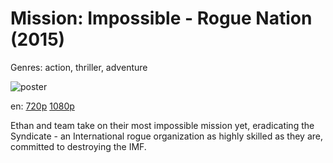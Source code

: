 # Mission: Impossible - Rogue Nation (2015)

Genres: action, thriller, adventure

![poster](http://image.tmdb.org/t/p/w500/z2sJd1OvAGZLxgjBdSnQoLCfn3M.jpg)

en:
  [720p](magnet:?xt=urn:btih:6910F7DCEA905833F965D974A8F8F5D150683BD0&tr=udp://glotorrents.pw:6969/announce&tr=udp://tracker.opentrackr.org:1337/announce&tr=udp://torrent.gresille.org:80/announce&tr=udp://tracker.openbittorrent.com:80&tr=udp://tracker.coppersurfer.tk:6969&tr=udp://tracker.leechers-paradise.org:6969&tr=udp://p4p.arenabg.ch:1337&tr=udp://tracker.internetwarriors.net:1337)
  [1080p](magnet:?xt=urn:btih:08082C3DCE2219347225A42E43CC7214032A09AC&tr=udp://glotorrents.pw:6969/announce&tr=udp://tracker.opentrackr.org:1337/announce&tr=udp://torrent.gresille.org:80/announce&tr=udp://tracker.openbittorrent.com:80&tr=udp://tracker.coppersurfer.tk:6969&tr=udp://tracker.leechers-paradise.org:6969&tr=udp://p4p.arenabg.ch:1337&tr=udp://tracker.internetwarriors.net:1337)
  


Ethan and team take on their most impossible mission yet, eradicating the Syndicate - an International rogue organization as highly skilled as they are, committed to destroying the IMF.